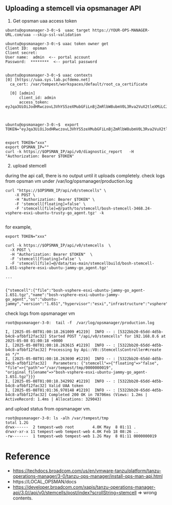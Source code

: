 ## Uploading a stemcell via opsmanager API

1. Get opsman uaa access token
```
ubuntu@opsmanager-3-0:~$  uaac target https://YOUR-OPS-MANAGER-URL.com/uaa --skip-ssl-validation

ubuntu@opsmanager-3-0:~$ uaac token owner get
Client ID:  opsman
Client secret:
User name:  admin  <-- portal account
Password:  ********  <-- portal password


ubuntu@opsmanager-3-0:~$ uaac contexts
[0] [https://uaa.sys.lab.pcfdemo.net]
  ca_cert: /var/tempest/workspaces/default/root_ca_certificate

  [0] [admin]
      client_id: admin
      access_token: eyJqa3UiOiJodHRwczovL3VhYS5zeXMubGFiLnBjZmRlbW8ubmV0L3Rva2VuX2tleXMiLCJraWQiOiJrZXktMSIsInR5cCI6IkpXVCIsImFsZyI6IlJTMjU2In0.eyJzdWIiOiJhZG1pbiIsImlzcyI6Imh0dHBzOi8vdWFhLxxx



ubuntu@opsmanager-3-0:~$  export TOKEN="eyJqa3UiOiJodHRwczovL3VhYS5zeXMubGFiLnBjZmRlbW8ubmV0L3Rva2VuX2tleXMiLCJraWQiOiJrZXktMSIsInR5cCI6IkpXVCIsImFsZyI6IlJTMjU2In0.eyJzdWIiOiJhZG1pbiIsImlzcyI6Imh0dHBzOi8vdWFhLxxx"


export TOKEN="xxx"
export OPSMAN_IP=""
curl -k https://$OPSMAN_IP/api/v0/diagnostic_report   -H "Authorization: Bearer $TOKEN"  

```

2. upload stemcell

during the api call, there is no output until it uploads completely. check logs from opsman vm under /var/log/opsmanager/production.log

```
curl "https://$OPSMAN_IP/api/v0/stemcells" \
    -X POST \
    -H "Authorization: Bearer $TOKEN" \
    -F 'stemcell[floating]=false' \
    -F 'stemcell[file]=@/path/to/stemcell/bosh-stemcell-3468.24-vsphere-esxi-ubuntu-trusty-go_agent.tgz' -k
   
```
for example,
```
export TOKEN="xxx"

curl -k https://$OPSMAN_IP/api/v0/stemcells  \
  -X POST \
  -H "Authorization: Bearer $TOKEN"  \
  -F 'stemcell[floating]=false' \
  -F 'stemcell[file]=@/data/tas-main/stemcellbuild/bosh-stemcell-1.651-vsphere-esxi-ubuntu-jammy-go_agent.tgz'

...


{"stemcell":{"file":"bosh-vsphere-esxi-ubuntu-jammy-go_agent-1.651.tgz","name":"bosh-vsphere-esxi-ubuntu-jammy-go_agent","os":"ubuntu-jammy","version":"1.651","hypervisor":"esxi","infrastructure":"vsphere"},"existing":true}
```

check logs from opsmanager vm

```
root@opsmanager-3-0:  tail -f  /var/log/opsmanager/production.log

I, [2025-05-08T01:00:18.261009 #1219]  INFO -- : [5322bb20-65dd-4d5b-b4c8-afbbf12fac32] Started POST "/api/v0/stemcells" for 192.168.0.6 at 2025-05-08 01:00:18 +0000
I, [2025-05-08T01:00:18.263615 #1219]  INFO -- : [5322bb20-65dd-4d5b-b4c8-afbbf12fac32] Processing by Api::V0::StemcellsController#create as */*
I, [2025-05-08T01:00:18.263690 #1219]  INFO -- : [5322bb20-65dd-4d5b-b4c8-afbbf12fac32]   Parameters: {"stemcell"=>{"floating"=>"false", "file"=>{"path"=>"/var/tempest/tmp/0000000019", "original_filename"=>"bosh-vsphere-esxi-ubuntu-jammy-go_agent-1.651.tgz"}}}
I, [2025-05-08T01:00:18.342992 #1219]  INFO -- : [5322bb20-65dd-4d5b-b4c8-afbbf12fac32] Valid UAA token
I, [2025-05-08T01:01:36.970148 #1219]  INFO -- : [5322bb20-65dd-4d5b-b4c8-afbbf12fac32] Completed 200 OK in 78706ms (Views: 1.2ms | ActiveRecord: 1.4ms | Allocations: 329043)

```
and upload status from opsmanager vm.
```
root@opsmanager-3-0: ls -alh /var/tempest/tmp
total 1.2G
drwx------  2 tempest-web root        4.0K May  8 01:11 .
drwxr-xr-x 11 tempest-web tempest-web 4.0K Feb 18 08:26 ..
-rw-------  1 tempest-web tempest-web 1.2G May  8 01:11 0000000019
```


# Reference
- https://techdocs.broadcom.com/us/en/vmware-tanzu/platform/tanzu-operations-manager/3-0/tanzu-ops-manager/install-ops-man-api.html
- https://LOCAL_OPSMAN/docs
- https://developer.broadcom.com/xapis/tanzu-operations-manager-api/3.0//api/v0/stemcells/post/index?scrollString=stemcell  => wrong contents.

